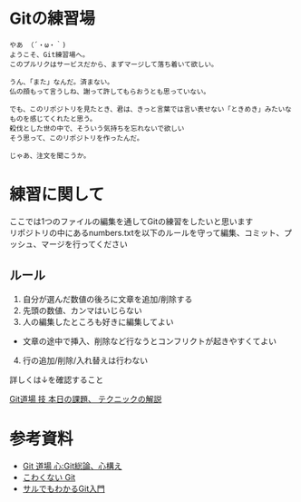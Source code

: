 Gitの練習場
===

    やあ （´・ω・｀)
    ようこそ、Git練習場へ。
    このプルリクはサービスだから、まずマージして落ち着いて欲しい。
    
    うん、「また」なんだ。済まない。
    仏の顔もって言うしね、謝って許してもらおうとも思っていない。
    
    でも、このリポジトリを見たとき、君は、きっと言葉では言い表せない「ときめき」みたいなものを感じてくれたと思う。
    殺伐とした世の中で、そういう気持ちを忘れないで欲しい
    そう思って、このリポジトリを作ったんだ。
    
    じゃあ、注文を聞こうか。

練習に関して
===

ここでは1つのファイルの編集を通してGitの練習をしたいと思います  
リポジトリの中にあるnumbers.txtを以下のルールを守って編集、コミット、プッシュ、マージを行ってください  

ルール
---

1. 自分が選んだ数値の後ろに文章を追加/削除する
2. 先頭の数値、カンマはいじらない
3. 人の編集したところも好きに編集してよい
 * 文章の途中で挿入、削除など行なうとコンフリクトが起きやすくてよい
4. 行の追加/削除/入れ替えは行わない

詳しくは↓を確認すること

[Git道場 技 本日の課題、 テクニックの解説](https://speakerdeck.com/ogawa/git)

参考資料
===

* [Git 道場 心:Git総論、心構え]( http://www.slideshare.net/iwamatsu/git-git )
* [こわくない Git](http://www.slideshare.net/kotas/git-15276118)
* [サルでもわかるGit入門](http://www.backlog.jp/git-guide/)
